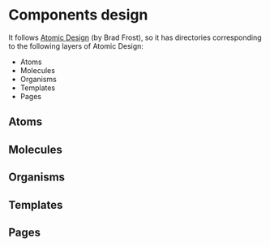 # Components design

It follows [Atomic Design](https://atomicdesign.bradfrost.com/) (by Brad Frost), so it has directories corresponding to the following layers of Atomic Design:

- Atoms
- Molecules
- Organisms
- Templates
- Pages

## Atoms

## Molecules

## Organisms

## Templates

## Pages
